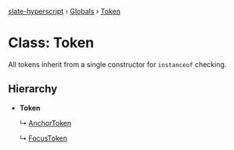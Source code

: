 [slate-hyperscript](../README.md) › [Globals](../globals.md) › [Token](token.md)

# Class: Token

All tokens inherit from a single constructor for `instanceof` checking.

## Hierarchy

* **Token**

  ↳ [AnchorToken](anchortoken.md)

  ↳ [FocusToken](focustoken.md)
